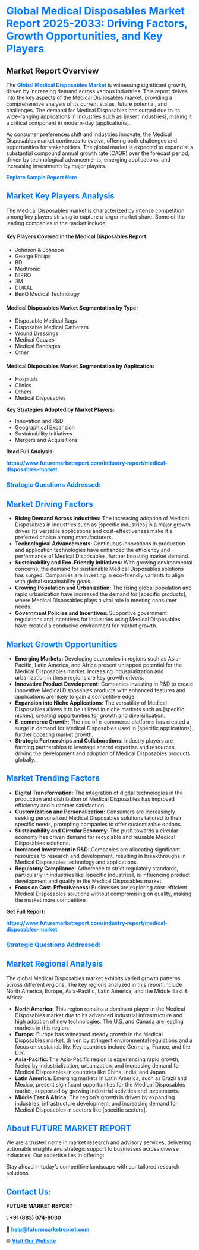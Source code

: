 <h1 style="color: #007BFF;">Global Medical Disposables Market Report 2025-2033: Driving Factors, Growth Opportunities, and Key Players</h1>

<section id="overview">
<h2>Market Report Overview</h2>
<p>The <a href="https://www.futuremarketreport.com/industry-report/medical-disposables-market" style="color: #007BFF; text-decoration: none;"><strong>Global Medical Disposables Market</strong></a> is witnessing significant growth, driven by increasing demand across various industries. This report delves into the key aspects of the Medical Disposables market, providing a comprehensive analysis of its current status, future potential, and challenges. The demand for Medical Disposables has surged due to its wide-ranging applications in industries such as [insert industries], making it a critical component in modern-day [applications].</p>
<p>As consumer preferences shift and industries innovate, the Medical Disposables market continues to evolve, offering both challenges and opportunities for stakeholders. The global market is expected to expand at a substantial compound annual growth rate (CAGR) over the forecast period, driven by technological advancements, emerging applications, and increasing investments by major players.</p>
</section>

<section id="overview">
<p><a href="https://www.futuremarketreport.com/request-sample/reportId=122527" style="color: #007BFF; text-decoration: none;"><strong>Explore Sample Report Here</strong></a></p>
</section>

<section id="key-players">
<h2 style="color: #007BFF;">Market Key Players Analysis</h2>
<p>The Medical Disposables market is characterized by intense competition among key players striving to capture a larger market share. Some of the leading companies in the market include:</p>
<h4>Key Players Covered in the Medical Disposables Report:</h4>
<ul><li>Johnson &amp; Johnson</li><li>George Philips</li><li>BD</li><li>Medtronic</li><li>NIPRO</li><li>3M</li><li>DUKAL</li><li>BenQ Medical Technology</li></ul>
<h4>Medical Disposables Market Segmentation by Type:</h4>
<ul><li>Disposable Medical Bags</li><li>Disposable Medical Catheters</li><li>Wound Dressings</li><li>Medical Gauzes</li><li>Medical Bandages</li><li>Other</li></ul>

<h4>Medical Disposables Market Segmentation by Application:</h4>
<ul><li>Hospitals</li><li>Clinics</li><li>Others</li><li>Medical Disposables</li></ul>
<p><strong>Key Strategies Adopted by Market Players:</strong></p>
<ul>
<li>Innovation and R&D</li>
<li>Geographical Expansion</li>
<li>Sustainability Initiatives</li>
<li>Mergers and Acquisitions</li>
</ul>
</section>

<section>
<p><strong>Read Full Analysis: </strong></p><a href="https://www.futuremarketreport.com/industry-report/medical-disposables-market" style="color: #007BFF; text-decoration: none;"><strong>https://www.futuremarketreport.com/industry-report/medical-disposables-market</strong></a>
<h3 style="color: #007BFF;">Strategic Questions Addressed:</h3>
</section>

<section id="driving-factors">
<h2 style="color: #007BFF;">Market Driving Factors</h2>
<ul>
<li><strong>Rising Demand Across Industries:</strong> The increasing adoption of Medical Disposables in industries such as [specific industries] is a major growth driver. Its versatile applications and cost-effectiveness make it a preferred choice among manufacturers.</li>
<li><strong>Technological Advancements:</strong> Continuous innovations in production and application technologies have enhanced the efficiency and performance of Medical Disposables, further boosting market demand.</li>
<li><strong>Sustainability and Eco-Friendly Initiatives:</strong> With growing environmental concerns, the demand for sustainable Medical Disposables solutions has surged. Companies are investing in eco-friendly variants to align with global sustainability goals.</li>
<li><strong>Growing Population and Urbanization:</strong> The rising global population and rapid urbanization have increased the demand for [specific products], where Medical Disposables plays a vital role in meeting consumer needs.</li>
<li><strong>Government Policies and Incentives:</strong> Supportive government regulations and incentives for industries using Medical Disposables have created a conducive environment for market growth.</li>
</ul>
</section>

<section id="growth-opportunities">
<h2 style="color: #007BFF;">Market Growth Opportunities</h2>
<ul>
<li><strong>Emerging Markets:</strong> Developing economies in regions such as Asia-Pacific, Latin America, and Africa present untapped potential for the Medical Disposables market. Increasing industrialization and urbanization in these regions are key growth drivers.</li>
<li><strong>Innovative Product Development:</strong> Companies investing in R&D to create innovative Medical Disposables products with enhanced features and applications are likely to gain a competitive edge.</li>
<li><strong>Expansion into Niche Applications:</strong> The versatility of Medical Disposables allows it to be utilized in niche markets such as [specific niches], creating opportunities for growth and diversification.</li>
<li><strong>E-commerce Growth:</strong> The rise of e-commerce platforms has created a surge in demand for Medical Disposables used in [specific applications], further boosting market growth.</li>
<li><strong>Strategic Partnerships and Collaborations:</strong> Industry players are forming partnerships to leverage shared expertise and resources, driving the development and adoption of Medical Disposables products globally.</li>
</ul>
</section>

<section id="trending-factors">
<h2 style="color: #007BFF;">Market Trending Factors</h2>
<ul>
<li><strong>Digital Transformation:</strong> The integration of digital technologies in the production and distribution of Medical Disposables has improved efficiency and customer satisfaction.</li>
<li><strong>Customization and Personalization:</strong> Consumers are increasingly seeking personalized Medical Disposables solutions tailored to their specific needs, prompting companies to offer customizable options.</li>
<li><strong>Sustainability and Circular Economy:</strong> The push towards a circular economy has driven demand for recyclable and reusable Medical Disposables solutions.</li>
<li><strong>Increased Investment in R&D:</strong> Companies are allocating significant resources to research and development, resulting in breakthroughs in Medical Disposables technology and applications.</li>
<li><strong>Regulatory Compliance:</strong> Adherence to strict regulatory standards, particularly in industries like [specific industries], is influencing product development and quality in the Medical Disposables market.</li>
<li><strong>Focus on Cost-Effectiveness:</strong> Businesses are exploring cost-efficient Medical Disposables solutions without compromising on quality, making the market more competitive.</li>
</ul>
</section>

<section>
<p><strong>Get Full Report: </strong></p><a href="https://www.futuremarketreport.com/industry-report/medical-disposables-market" style="color: #007BFF; text-decoration: none;"><strong>https://www.futuremarketreport.com/industry-report/medical-disposables-market</strong></a>
<h3 style="color: #007BFF;">Strategic Questions Addressed:</h3>
</section>


<section id="regional-analysis">
<h2 style="color: #007BFF;">Market Regional Analysis</h2>
<p>The global Medical Disposables market exhibits varied growth patterns across different regions. The key regions analyzed in this report include North America, Europe, Asia-Pacific, Latin America, and the Middle East & Africa:</p>
<ul>
<li><strong>North America:</strong> This region remains a dominant player in the Medical Disposables market due to its advanced industrial infrastructure and high adoption of new technologies. The U.S. and Canada are leading markets in this region.</li>
<li><strong>Europe:</strong> Europe has witnessed steady growth in the Medical Disposables market, driven by stringent environmental regulations and a focus on sustainability. Key countries include Germany, France, and the U.K.</li>
<li><strong>Asia-Pacific:</strong> The Asia-Pacific region is experiencing rapid growth, fueled by industrialization, urbanization, and increasing demand for Medical Disposables in countries like China, India, and Japan.</li>
<li><strong>Latin America:</strong> Emerging markets in Latin America, such as Brazil and Mexico, present significant opportunities for the Medical Disposables market, supported by growing industrial activities and investments.</li>
<li><strong>Middle East & Africa:</strong> The region’s growth is driven by expanding industries, infrastructure development, and increasing demand for Medical Disposables in sectors like [specific sectors].</li>
</ul>
</section>

<footer>
<h2 style="color: #007BFF;">About FUTURE MARKET REPORT</h2>
<p>We are a trusted name in market research and advisory services, delivering actionable insights and strategic support to businesses across diverse industries. Our expertise lies in offering:</p>

<p>Stay ahead in today’s competitive landscape with our tailored research solutions.</p>

<h2 style="color: #007BFF;">Contact Us:</h2>
<p><strong>FUTURE MARKET REPORT</strong></p>
<p>📞 <strong>+91 (883) 074-8030</strong></p>
<p>📧 <strong><a href="mailto:help@futuremarketreport.com" style="color: #007BFF;">help@futuremarketreport.com</a></strong></p>
<p>🌐 <strong><a href="https://www.futuremarketreport.com/" style="color: #007BFF;">Visit Our Website</a></strong></p>
</footer>